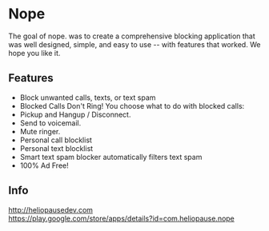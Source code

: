 Nope
========

The goal of nope. was to create a comprehensive blocking application that was well designed, simple, and easy to use -- with features that worked. We hope you like it.

Features
--------

- Block unwanted calls, texts, or text spam
- Blocked Calls Don't Ring! You choose what to do with blocked calls:
- Pickup and Hangup / Disconnect.
- Send to voicemail.
- Mute ringer.
- Personal call blocklist
- Personal text blocklist
- Smart text spam blocker automatically filters text spam
- 100% Ad Free!

Info
------

http://heliopausedev.com<br>
https://play.google.com/store/apps/details?id=com.heliopause.nope